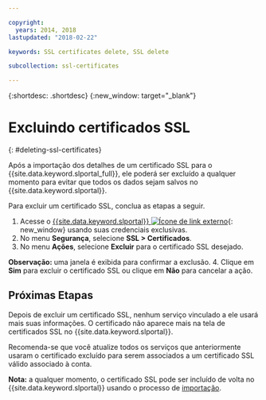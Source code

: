 ```yaml
---

copyright:
  years: 2014, 2018
lastupdated: "2018-02-22"

keywords: SSL certificates delete, SSL delete

subcollection: ssl-certificates

---
```


{:shortdesc: .shortdesc}
{:new_window: target="_blank"}

# Excluindo certificados SSL
{: #deleting-ssl-certificates}

Após a importação dos detalhes de um certificado SSL para o {{site.data.keyword.slportal_full}}, ele
poderá ser excluído a qualquer momento para evitar que todos os dados sejam salvos no {{site.data.keyword.slportal}}.

Para excluir um certificado SSL, conclua as etapas a seguir.

1. Acesse o [{{site.data.keyword.slportal}} ![Ícone de link externo](../../icons/launch-glyph.svg "Ícone de link externo")](https://control.softlayer.com/){: new_window} usando suas credenciais exclusivas.
2. No menu **Segurança**, selecione **SSL > Certificados**.
3. No menu **Ações**, selecione **Excluir** para o certificado SSL desejado.

  **Observação:** uma janela é exibida para confirmar a exclusão.
4. Clique em **Sim** para excluir o certificado SSL ou clique em **Não** para cancelar a ação.

## Próximas Etapas

Depois de excluir um certificado SSL, nenhum serviço vinculado a ele usará mais suas informações. O certificado não aparece mais na tela de certificados SSL no {{site.data.keyword.slportal}}.

Recomenda-se que você atualize todos os serviços que anteriormente usaram o certificado excluído para serem associados a um certificado SSL válido associado à conta.

**Nota:** a qualquer momento, o certificado SSL pode ser incluído de volta no
{{site.data.keyword.slportal}} usando o processo de [importação](/docs/infrastructure/ssl-certificates?topic=ssl-certificates-importing-ssl-certificates).

